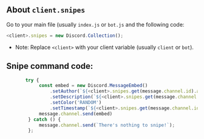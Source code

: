 ## About `client.snipes`
Go to your main file (usually `index.js` or `bot.js` and the following code:
```js
<client>.snipes = new Discord.Collection();
```

- Note: Replace `<client>` with your client variable (usually `client` or `bot`).

## Snipe command code:
```js
       try {
            const embed = new Discord.MessageEmbed()
                .setAuthor(`${<client>.snipes.get(message.channel.id).author.tag}`, `${bot.snipes.get(message.channel.id).author.displayAvatarURL({ dynamic: true, format: 'png' })}`)
                .setDescription(`${<client>.snipes.get(message.channel.id).content}`)
                .setColor('RANDOM')
                .setTimestamp(`${<client>.snipes.get(message.channel.id).timestamp}`)
            message.channel.send(embed)
        } catch () {
            message.channel.send(`There's nothing to snipe!`);
        };
```
